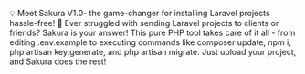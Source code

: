 💡 Meet Sakura V1.0- the game-changer for installing Laravel projects hassle-free! 🚀
Ever struggled with sending Laravel projects to clients or friends? Sakura is your answer! This pure PHP tool takes care of it all - from editing .env.example to executing commands like composer update, npm i, php artisan key:generate, and php artisan migrate. Just upload your project, and Sakura does the rest!
